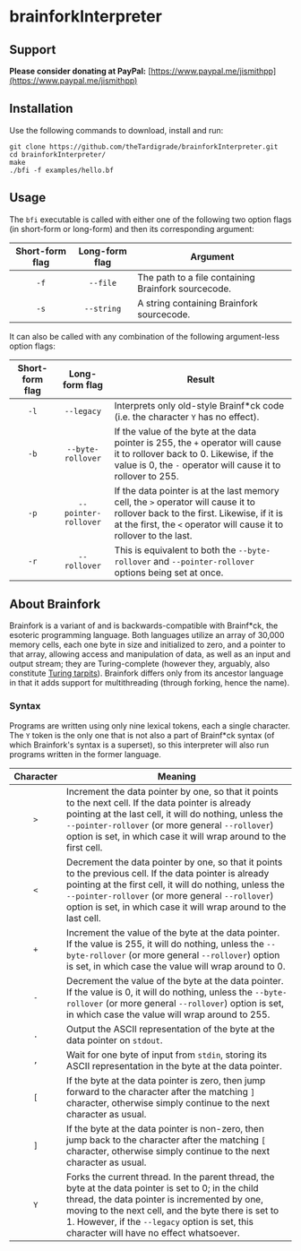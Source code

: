 # brainforkInterpreter

## Support

__Please consider donating at PayPal:__ [https://www.paypal.me/jismithpp](https://www.paypal.me/jismithpp)

## Installation

Use the following commands to download, install and run:

```
git clone https://github.com/theTardigrade/brainforkInterpreter.git
cd brainforkInterpreter/
make
./bfi -f examples/hello.bf
```

## Usage

The `bfi` executable is called with either one of the following two option flags (in short-form or long-form) and then its corresponding argument:

| Short-form flag | Long-form flag | Argument |
| :-------------: | :------------: | -------- |
| `-f` | <code>--file</code> | The path to a file containing Brainfork sourcecode. |
| `-s` | <code>--string</code> | A string containing Brainfork sourcecode. |

It can also be called with any combination of the following argument-less option flags:

| Short-form flag | Long-form flag | Result |
| :-------------: | :------------: | ------ |
| `-l` | <code>--legacy</code> | Interprets only old-style Brainf*ck code (i.e. the character `Y` has no effect). |
| `-b` | <code>--byte-rollover</code> | If the value of the byte at the data pointer is 255, the `+` operator will cause it to rollover back to 0. Likewise, if the value is 0, the `-` operator will cause it to rollover to 255. |
| `-p` | <code>--pointer-rollover</code> | If the data pointer is at the last memory cell, the `>` operator will cause it to rollover back to the first. Likewise, if it is at the first, the `<` operator will cause it to rollover to the last. |
| `-r` | <code>--rollover</code> | This is equivalent to both the `--byte-rollover` and `--pointer-rollover` options being set at once. |

## About Brainfork

Brainfork is a variant of and is backwards-compatible with Brainf*ck, the esoteric programming language. Both languages utilize an array of 30,000 memory cells, each one byte in size and initialized to zero, and a pointer to that array, allowing access and manipulation of data, as well as an input and output stream; they are Turing-complete (however they, arguably, also constitute [Turing tarpits](https://en.wikipedia.org/wiki/Turing_tarpit)). Brainfork differs only from its ancestor language in that it adds support for multithreading (through forking, hence the name).

### Syntax

Programs are written using only nine lexical tokens, each a single character. The `Y` token is the only one that is not also a part of Brainf*ck syntax (of which Brainfork's syntax is a superset), so this interpreter will also run programs written in the former language.

| Character | Meaning |
| :-------: | ------- |
| `>`       | Increment the data pointer by one, so that it points to the next cell. If the data pointer is already pointing at the last cell, it will do nothing, unless the `--pointer-rollover` (or more general `--rollover`) option is set, in which case it will wrap around to the first cell. |
| `<`       | Decrement the data pointer by one, so that it points to the previous cell. If the data pointer is already pointing at the first cell, it will do nothing, unless the `--pointer-rollover` (or more general `--rollover`) option  is set, in which case it will wrap around to the last cell. |
| `+`       | Increment the value of the byte at the data pointer. If the value is 255, it will do nothing, unless the `--byte-rollover` (or more general `--rollover`) option is set, in which case the value will wrap around to 0. |
| `-`       | Decrement the value of the byte at the data pointer. If the value is 0, it will do nothing, unless the `--byte-rollover` (or more general `--rollover`) option is set, in which case the value will wrap around to 255. |
| `.`       | Output the ASCII representation of the byte at the data pointer on `stdout`. |
| `,`       | Wait for one byte of input from `stdin`, storing its ASCII representation in the byte at the data pointer. |
| `[`       | If the byte at the data pointer is zero, then jump forward to the character after the matching `]` character, otherwise simply continue to the next character as usual. |
| `]`       | If the byte at the data pointer is non-zero, then jump back to the character after the matching `[` character, otherwise simply continue to the next character as usual. |
| `Y`       | Forks the current thread. In the parent thread, the byte at the data pointer is set to 0; in the child thread, the data pointer is incremented by one, moving to the next cell, and the byte there is set to 1. However, if the `--legacy` option is set, this character will have no effect whatsoever. |

